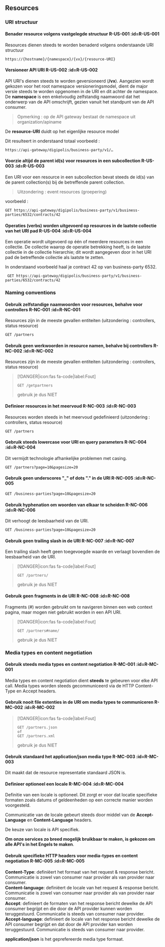 ## Resources

### URI structuur
#### Benader resource volgens vastgelegde structuur <span class="rule-ref">R-US-001</span> :id=R-US-001
Resources dienen steeds te worden benaderd volgens onderstaande URI structuur
```
https://{hostname}/{namespace}/{vx}/{resource-URI}
```

#### Versioneer API URI <span class="rule-ref">R-US-002</span> :id=R-US-002
API URI's dienen steeds te worden geversioneerd (**/vx**). Aangezien wordt gekozen voor het root namespace versioneringsmodel, dient de major versie steeds te worden opgenomen in de URI en dit achter de namespace.  
De **namespace** is een enkelvoudig zelfstandig naamwoord dat het onderwerp van de API omschrijft, gezien vanuit het standpunt van de API consumer.

> Opmerking : op de API gateway bestaat de namespace uit organization/apiname

De **resource-URI** duidt op het eigenlijke resource model

Dit resulteert in onderstaand totaal voorbeeld :
```
https://api-gateway/digipolis/business-party/v1/…
```

#### Voorzie altijd de parent id(s) voor resources in een subcollection <span class="rule-ref">R-US-003</span> :id=R-US-003
Een URI voor een resource in een subcollection bevat steeds de id(s) van de parent collection(s) bij de betreffende parent collection.

> Uitzondering : event resources (groepering)

voorbeeld : 

``` http
GET https://api-gateway/digipolis/business-party/v1/business-parties/6532/contracts/42
```

#### Operaties (verbs) worden uitgevoerd op resources in de laatste collectie van het URI pad <span class="rule-ref">R-US-004</span> :id=R-US-004
Een operatie wordt uitgevoerd op één of meerdere resources in een collectie. De collectie waarop de operatie betrekking heeft, is de laatste collectie in de collectie hierarchie; dit wordt aangegeven door in het URI pad de betreffende collectie als laatste te zetten.

In onderstaand voorbeeld haal je contract 42 op van business-party 6532.
``` http
 GET https://api-gateway/digipolis/business-party/v1/business-parties/6532/contracts/42
```

### Naming conventions
#### Gebruik zelfstandige naamwoorden voor resources, behalve voor controllers <span class="rule-ref">R-NC-001</span> :id=R-NC-001
Resources zijn in de meeste gevallen entiteiten (uitzondering : controllers, status resource)
``` http
GET /partners
```

#### Gebruik geen werkwoorden in resource namen, behalve bij controllers <span class="rule-ref">R-NC-002</span> :id=R-NC-002
Resources zijn in de meeste gevallen entiteiten (uitzondering : controllers, status resource)

> [!DANGER|icon:fas fa-code|label:Fout]
> ``` http
> GET /getpartners
> ```
> gebruik je dus NIET

#### Definieer resources in het meervoud <span class="rule-ref">R-NC-003</span> :id=R-NC-003
Resources worden steeds in het meervoud gedefinieerd (uitzondering : controllers, status resource)
``` http
GET /partners
```

#### Gebruik steeds lowercase voor URI en query parameters <span class="rule-ref">R-NC-004</span> :id=R-NC-004
Dit vermijdt technologie afhankelijke problemen met casing.
``` http
GET /partners?page=10&pagesize=20
```

#### Gebruik geen underscores "\_" of dots "." in de URI <span class="rule-ref">R-NC-005</span> :id=R-NC-005
``` http
GET /business-parties?page=10&pagesize=20
```

#### Gebruik hyphenation om woorden van elkaar te scheiden <span class="rule-ref">R-NC-006</span> :id=R-NC-006
Dit verhoogt de leesbaarheid van de URI.
``` http
GET /business-parties?page=10&pagesize=20
```

#### Gebruik geen trailing slash in de URI <span class="rule-ref">R-NC-007</span> :id=R-NC-007
Een trailing slash heeft geen toegevoegde waarde en verlaagt bovendien de leesbaarheid van de URI.

> [!DANGER|icon:fas fa-code|label:Fout]
> ``` http
> GET /partners/
> ```
> gebruik je dus NIET

#### Gebruik geen fragments in de URI <span class="rule-ref">R-NC-008</span> :id=R-NC-008
Fragments (\#) worden gebruikt om te navigeren binnen een web context pagina, maar mogen niet gebruikt worden in een API URI.

> [!DANGER|icon:fas fa-code|label:Fout]
> ``` http
> GET /partners#name/
> ```
> gebruik je dus NIET

### Media types en content negotiation
#### Gebruik steeds media types en content negotiation <span class="rule-ref">R-MC-001</span> :id=R-MC-001
Media types en content negotiation dient **steeds** te gebeuren voor elke API call. Media types worden steeds gecommuniceerd via de HTTP Content-Type en Accept headers.

#### Gebruik nooit file extenties in de URI om media types te communiceren <span class="rule-ref">R-MC-002</span> :id=R-MC-002

> [!DANGER|icon:fas fa-code|label:Fout]
> ``` http
> GET /partners.json
> of 
> GET /partners.xml
> ```
> gebruik je dus NIET

#### Gebruik standaard het application/json media type <span class="rule-ref">R-MC-003</span> :id=R-MC-003
Dit maakt dat de resource representatie standaard JSON is.

#### Definieer optioneel een locale <span class="rule-ref">R-MC-004</span> :id=R-MC-004
Definitie van een locale is optioneel. Dit zorgt er voor dat locatie specifieke formaten zoals datums of geldeenheden op een correcte manier worden voorgesteld.

Communicatie van de locale gebeurt steeds door middel van de **Accept-Language** en **Content-Language** headers.

De keuze van locale is API specifiek.

**Om onze services zo breed mogelijk bruikbaar te maken, is gekozen om alle API's in het Engels te maken**.

#### Gebruik specifieke HTTP headers voor media-types en content negotiation <span class="rule-ref">R-MC-005</span> :id=R-MC-005
**Content-Type**: definiëert het formaat van het request & response bericht. Communicatie is zowel van consumer naar provider als van provider naar consumer.  
**Content-language**: definiëert de locale van het request & response bericht. Communicatie is zowel van consumer naar provider als van provider naar consumer.  
**Accept**: definieert de formaten van het response bericht dewelke de API consumer begrijpt en die door de API provider kunnen worden teruggestuurd. Communicatie is steeds van consumer naar provider.  
**Accept-language**: definieert de locale van het response bericht dewelke de API consumer begrijpt en dat door de API provider kan worden teruggestuurd. Communicatie is steeds van consumer naar provider.  

**application/json** is het geprefereerde media type formaat.
